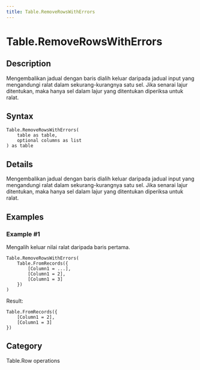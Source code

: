 ```yaml
---
title: Table.RemoveRowsWithErrors
---
```


# Table.RemoveRowsWithErrors


## Description

Mengembalikan jadual dengan baris dialih keluar daripada jadual input yang mengandungi ralat dalam sekurang-kurangnya satu sel. Jika senarai lajur ditentukan, maka hanya sel dalam lajur yang ditentukan diperiksa untuk ralat.


## Syntax

```powerquery
Table.RemoveRowsWithErrors(
    table as table,
    optional columns as list
) as table
```


## Details

Mengembalikan jadual dengan baris dialih keluar daripada jadual input yang mengandungi ralat dalam sekurang-kurangnya satu sel. Jika senarai lajur ditentukan, maka hanya sel dalam lajur yang ditentukan diperiksa untuk ralat.


## Examples

### Example #1 
Mengalih keluar nilai ralat daripada baris pertama.
```powerquery
Table.RemoveRowsWithErrors(
    Table.FromRecords({
        [Column1 = ...],
        [Column1 = 2],
        [Column1 = 3]
    })
)
```

Result: 
```powerquery
Table.FromRecords({
    [Column1 = 2],
    [Column1 = 3]
})
```




## Category
Table.Row operations
